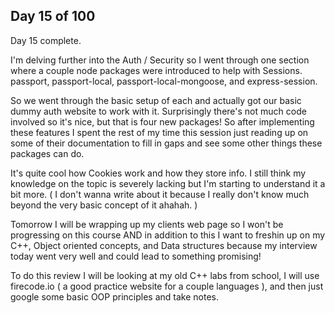 Day 15 of 100
------------------

Day 15 complete.

I'm delving further into the Auth / Security so I went through one section where a couple node packages were introduced to help with Sessions. passport, passport-local, passport-local-mongoose, and express-session.

So we went through the basic setup of each and actually got our basic dummy auth website to work with it. Surprisingly there's not much code involved so it's nice, but that is four new packages! So after implementing these features I spent the rest of my time this session just reading up on some of their documentation to fill in gaps and see some other things these packages can do.

It's quite cool how Cookies work and how they store info. I still think my knowledge on the topic is severely lacking but I'm starting to understand it a bit more. ( I don't wanna write about it because I really don't know much beyond the very basic concept of it ahahah. )

Tomorrow I will be wrapping up my clients web page so I won't be progressing on this course AND in addition to this I want to freshin up on my C++, Object oriented concepts, and Data structures because my interview today went very well and could lead to something promising!

To do this review I will be looking at my old C++ labs from school, I will use firecode.io ( a good practice website for a couple languages ), and then just google some basic OOP principles and take notes.
